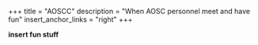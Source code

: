 +++
title = "AOSCC"
description = "When AOSC personnel meet and have fun"
insert_anchor_links = "right"
+++

**insert fun stuff**
